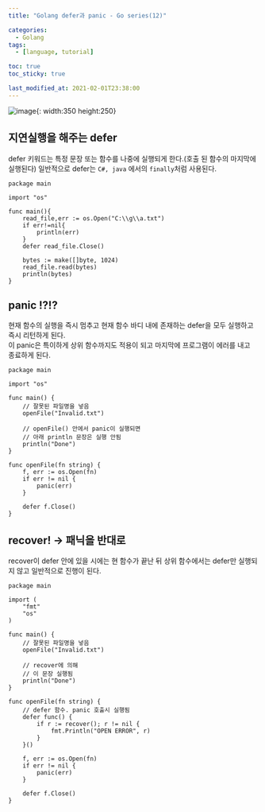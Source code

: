 ```yaml
---
title: "Golang defer과 panic - Go series(12)"

categories:
  - Golang
tags:
  - [language, tutorial]

toc: true
toc_sticky: true

last_modified_at: 2021-02-01T23:38:00
---
```


![image](https://user-images.githubusercontent.com/37994634/105621623-ed7f4b00-5e4c-11eb-9c3d-53a3b52b289a.png){: width:350 height:250}

## 지연실행을 해주는 defer

defer 키워드는 특정 문장 또는 함수를 나중에 실행되게 한다.(호출 된 함수의 마지막에 실행된다) 일반적으로 defer는 `C#, java` 에서의 `finally`처럼 사용된다.

```golang
package main

import "os"

func main(){
    read_file,err := os.Open("C:\\g\\a.txt")
    if err!=nil{
        println(err)
    }
    defer read_file.Close()

    bytes := make([]byte, 1024)
    read_file.read(bytes)
    println(bytes)
}
```

## panic !?!?

현재 함수의 실행을 즉시 멈추고 현재 함수 바디 내에 존재하는 defer을 모두 실행하고 즉시 리턴하게 된다.  
이 panic은 특이하게 상위 함수까지도 적용이 되고 마지막에 프로그램이 에러를 내고 종료하게 된다.

```golang
package main

import "os"

func main() {
    // 잘못된 파일명을 넣음
    openFile("Invalid.txt")

    // openFile() 안에서 panic이 실행되면
    // 아래 println 문장은 실행 안됨
    println("Done")
}

func openFile(fn string) {
    f, err := os.Open(fn)
    if err != nil {
        panic(err)
    }

    defer f.Close()
}
```

## recover! -> 패닉을 반대로

recover이 defer 안에 있을 시에는 현 함수가 끝난 뒤 상위 함수에서는 defer만 실행되지 않고 일반적으로 진행이 된다.

```golang
package main

import (
    "fmt"
    "os"
)

func main() {
    // 잘못된 파일명을 넣음
    openFile("Invalid.txt")

    // recover에 의해
    // 이 문장 실행됨
    println("Done")
}

func openFile(fn string) {
    // defer 함수. panic 호출시 실행됨
    defer func() {
        if r := recover(); r != nil {
            fmt.Println("OPEN ERROR", r)
        }
    }()

    f, err := os.Open(fn)
    if err != nil {
        panic(err)
    }

    defer f.Close()
}
```
